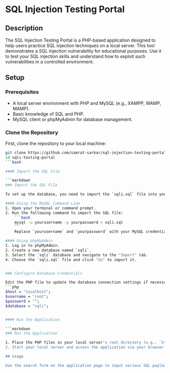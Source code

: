 # SQL Injection Testing Portal

## Description
The SQL Injection Testing Portal is a PHP-based application designed to help users practice SQL injection techniques on a local server. This tool demonstrates a SQL injection vulnerability for educational purposes. Use it to test your SQL injection skills and understand how to exploit such vulnerabilities in a controlled environment.

## Setup

### Prerequisites
- A local server environment with PHP and MySQL (e.g., XAMPP, WAMP, MAMP).
- Basic knowledge of SQL and PHP.
- MySQL client or phpMyAdmin for database management.

### Clone the Repository
First, clone the repository to your local machine:
```bash
git clone https://github.com/samrat-sarkar/sql-injection-testing-portal.git
cd sqli-testing-portal
```bash

#### Import the SQL File

```markdown
### Import the SQL File

To set up the database, you need to import the `sqli.sql` file into your MySQL server.

#### Using the MySQL Command Line
1. Open your terminal or command prompt.
2. Run the following command to import the SQL file:
    ```bash
    mysql -u yourusername -p yourpassword < sqli.sql
    ```
    Replace `yourusername` and `yourpassword` with your MySQL credentials.

#### Using phpMyAdmin
1. Log in to phpMyAdmin.
2. Create a new database named `sqli`.
3. Select the `sqli` database and navigate to the "Import" tab.
4. Choose the `sqli.sql` file and click "Go" to import it.


### Configure Database Credentials

Edit the PHP file to update the database connection settings if necessary:
```php
$host = "localhost";
$username = "root";
$password = "";
$database = "sqli";


#### Run the Application

```markdown
### Run the Application

1. Place the PHP files in your local server's root directory (e.g., `htdocs` in XAMPP).
2. Start your local server and access the application via your browser at `http://localhost/sql-injection-testing-portal`.

## Usage

Use the search form on the application page to input various SQL payloads and test SQL injection. The results and data from the user inputs will be displayed, demonstrating the effects of SQL injection.

